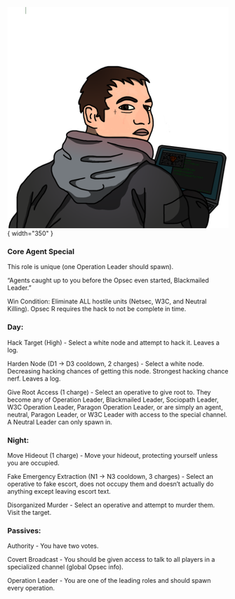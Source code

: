 ![blackmailedleader.png](Images/blackmailedleader.png){ width="350" }

### **Core Agent Special**

This role is unique (one Operation Leader should spawn).

“Agents caught up to you before the Opsec even started, Blackmailed Leader.”

Win Condition: Eliminate ALL hostile units (Netsec, W3C, and Neutral Killing). Opsec R requires the hack to not be complete in time.

### **Day:**

Hack Target (High) - Select a white node and attempt to hack it. Leaves a log.

Harden Node (D1 -> D3 cooldown, 2 charges) - Select a white node. Decreasing hacking chances of getting this node. Strongest hacking chance nerf. Leaves a log.

Give Root Access (1 charge) - Select an operative to give root to. They become any of Operation Leader, Blackmailed Leader, Sociopath Leader, W3C Operation Leader, Paragon Operation Leader, or are simply an agent, neutral, Paragon Leader, or W3C Leader with access to the special channel. A Neutral Leader can only spawn in.

### **Night:**

Move Hideout (1 charge) - Move your hideout, protecting yourself unless you are occupied.

Fake Emergency Extraction (N1 -> N3 cooldown, 3 charges) - Select an operative to fake escort, does not occupy them and doesn’t actually do anything except leaving escort text.

Disorganized Murder - Select an operative and attempt to murder them. Visit the target.

### **Passives:**

Authority - You have two votes.

Covert Broadcast - You should be given access to talk to all players in a specialized channel (global Opsec info).

Operation Leader - You are one of the leading roles and should spawn every operation.